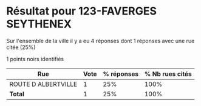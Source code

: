 # Résultat pour 123-FAVERGES SEYTHENEX

Sur l'ensemble de la ville il y a eu 4 réponses dont 1 réponses avec une rue citée (25%)

1 points noirs identifiés

| Rue | Vote | % réponses | % Nb rues cités|
|-----|------|------------|----------------|
| ROUTE D ALBERTVILLE | 1 | 25% | 100%|
| **Total** | 1 | 25% | 100%|
